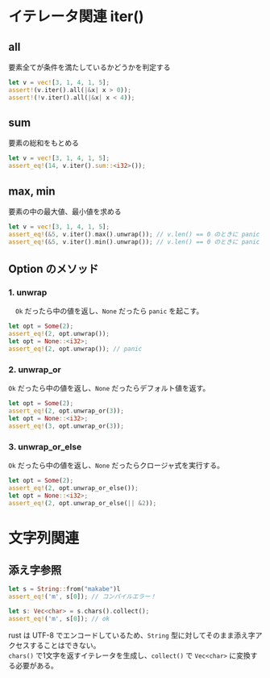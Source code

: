 # イテレータ関連 iter()
## all
要素全てが条件を満たしているかどうかを判定する
```rust
let v = vec![3, 1, 4, 1, 5];
assert!(v.iter().all(|&x| x > 0));
assert!(!v.iter().all(|&x| x < 4));
```

## sum
要素の総和をもとめる
```rust
let v = vec![3, 1, 4, 1, 5];
assert_eq!(14, v.iter().sum::<i32>());
```

## max, min
要素の中の最大値、最小値を求める
```rust
let v = vec![3, 1, 4, 1, 5];
assert_eq!(&5, v.iter().max().unwrap()); // v.len() == 0 のときに panic になるから注意
assert_eq!(&5, v.iter().min().unwrap()); // v.len() == 0 のときに panic になるから注意
```

## Option のメソッド
### 1. unwrap
　`Ok` だったら中の値を返し、`None` だったら `panic` を起こす。
```rust
let opt = Some(2);
assert_eq!(2, opt.unwrap());
let opt = None::<i32>;
assert_eq!(2, opt.unwrap()); // panic
```

### 2. unwrap_or
 `Ok` だったら中の値を返し、`None` だったらデフォルト値を返す。
```rust
let opt = Some(2);
assert_eq!(2, opt.unwrap_or(3));
let opt = None::<i32>;
assert_eq!(3, opt.unwrap_or(3));
```

### 3. unwrap_or_else
 `Ok` だったら中の値を返し、`None` だったらクロージャ式を実行する。
```rust
let opt = Some(2);
assert_eq!(2, opt.unwrap_or_else());
let opt = None::<i32>;
assert_eq!(2, opt.unwrap_or_else(|| &2));
```



# 文字列関連
## 添え字参照
```rust
let s = String::from("makabe")l
assert_eq!('m', s[0]); // コンパイルエラー！

let s: Vec<char> = s.chars().collect();
assert_eq!('m', s[0]); // ok
```

rust は UTF-8 でエンコードしているため、`String` 型に対してそのまま添え字アクセスすることはできない。  
`chars()` で1文字を返すイテレータを生成し、`collect()` で `Vec<char>` に変換する必要がある。